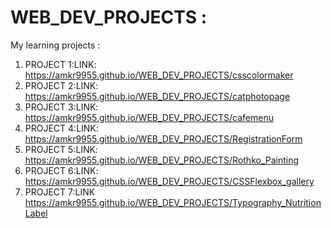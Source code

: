 # WEB_DEV_PROJECTS :
My learning projects :
1.  PROJECT 1:LINK:
 https://amkr9955.github.io/WEB_DEV_PROJECTS/csscolormaker
2.  PROJECT 2:LINK:
 https://amkr9955.github.io/WEB_DEV_PROJECTS/catphotopage
3.  PROJECT 3:LINK:
 https://amkr9955.github.io/WEB_DEV_PROJECTS/cafemenu
4.  PROJECT 4:LINK:
 https://amkr9955.github.io/WEB_DEV_PROJECTS/RegistrationForm
5.  PROJECT 5:LINK:
  https://amkr9955.github.io/WEB_DEV_PROJECTS/Rothko_Painting
6.  PROJECT 6:LINK:
  https://amkr9955.github.io/WEB_DEV_PROJECTS/CSSFlexbox_gallery  
7.  PROJECT 7:LINK
  https://amkr9955.github.io/WEB_DEV_PROJECTS/Typography_NutritionLabel  
